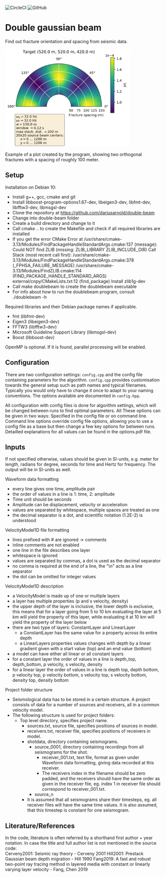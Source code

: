 ![CircleCI](https://img.shields.io/circleci/build/gh/dariusarnold/doublebeam/circleci-project-setup)
![GitHub](https://img.shields.io/github/license/dariusarnold/doublebeam)

# Double gaussian beam

Find out fracture orientation and spacing from seismic data.

<img src="images/example-result.png" width="400" /> 

Example of a plot created by the program, showing two orthogonal fractures with a spacing of 
roughly 100 meter.


## Setup

Installation on Debian 10:

- Install g++, gcc, cmake and git
- Install libboost-program-options1.67-dev, libeigen3-dev, libfmt-dev, libfftw3-dev, libmsgsl-dev
- Clone the repository at https://github.com/dariusarnold/double-beam
- Change into double-beam folder
- Create a build directory and change to it
- Call cmake .. to create the Makefile and check if all required libraries are installed
- If you get the error 
  CMake Error at /usr/share/cmake-3.13/Modules/FindPackageHandleStandardArgs.cmake:137 (message):
  Could NOT find ZLIB (missing: ZLIB_LIBRARY ZLIB_INCLUDE_DIR)
  Call Stack (most recent call first):
  /usr/share/cmake-3.13/Modules/FindPackageHandleStandardArgs.cmake:378 (_FPHSA_FAILURE_MESSAGE)
  /usr/share/cmake-3.13/Modules/FindZLIB.cmake:114 (FIND_PACKAGE_HANDLE_STANDARD_ARGS)
  external/cnpy/CMakeLists.txt:12 (find_package)
  Install zlib1g-dev
- Call make doublebeam to create the doublebeam executable
- For info about how to run the doublebeam program, consult ./doublebeam -h

Required libraries and their Debian package names if applicable.

- fmt (libfmt-dev)
- Eigen3 (libeigen3-dev)
- FFTW3 (libfftw3-dev)
- Microsoft Guideline Support Library (libmsgsl-dev)
- Boost (libboost-dev)

OpenMP is optional. If it is found, parallel processing will be enabled. 

## Configuration

There are two configuration settings: ``config.cpp`` and the config file containing parameters for 
the algorithm. ``config.cpp`` provides customisation towards the general setup such as path names 
and typical filenames. Typically you would only have to change it once to adapt to your naming
conventions. The options available are documented in ``config.hpp``.

All configuration with config files is done for algorithm settings, which will be changed between
runs to find optimal parameters. All These options can be given in two ways: Specified in the 
config file or on command line. Command line options override config file options, allowing you to 
use a config file as a base but then change a few key options for between runs. 
Detailled explanations for all values can be found in the options.pdf file.

## Inputs

If not specified otherwise, values should be given in SI-units, e.g. meter for length, radians for
degree, seconds for time and Hertz for frequency. The output will be in SI-units as well.

Waveform data formatting
 - every line gives one time, amplitude pair
 - the order of values in a line is 1: time, 2: amplitude
 - Time unit should be seconds
 - Amplitude can be displacement, velocity or acceleration
 - values are separated by whitespace, multiple spaces are treated as one
 - the decimal separator is a dot, and scientific notation (1.2E-2) is understood
  

VelocityModel1D file formatting
 - lines prefixed with # are ignored -> comments
 - inline comments are not enabled
 - one line in the file describes one layer
 - whitespace is ignored
 - values are separated by commas, a dot is used as the decimal separator
 - no comma is required at the end of a line, the "\n" acts as a line separator
 - the dot can be omitted for integer values
 
 VelocityModel1D description
 - a VelocityModel is made up of one or multiple layers
 - a layer has multiple properties (p and s velocity, density)
 - the upper depth of the layer is inclusive, the lower depth is exclusive, this means that for a
 layer going from 5 to 10 km evaluating the layer at 5 km will yield the property of this layer,
 while evaluating it at 10 km will yield the property of the layer below
 - there are two type of layers: ConstantLayer and LinearLayer
   - a ConstantLayer has the same value for a property across its entire depth
   - a LinearLayers properties values changes with depth by a linear gradient given with a start
   value (top) and an end value (bottom)
 - a model can have either all linear or all constant layers
 - for a constant layer the order of values in a line is 
   depth_top, depth_bottom, p velocity, s velocity, density
 - for a linear layer the order of values in a line is 
   depth top, depth bottom, p velocity top, p velocity bottom, s velocity top, s velocity bottom, density top, density bottom

Project folder structure
 - Seismological data has to be stored in a certain structure. A project consists of data for a number of sources and receivers,
all in a common velocity model. 
 - The following structure is used for project folders:
   - Top level directory, specifies project name.
     - sources.txt, source file, specifies positions of sources in model.
     - receivers.txt, receiver file, specifies positions of receivers in model.
     - shotdata, directory containing seismograms.
       - source_0001, directory containing recordings from all seismograms for the shot.
         - receiver_001.txt, text file, format as given under Waveform data formatting, giving data recorded at this receiver.
         - The receivers index in the filename should be zero padded, and the receivers should have the same order as given in
         the receiver file, eg. index 1 in receiver file should correspond to receiver_001.txt. 
       - source_n
     - It is assumed that all seismograms share their timesteps, eg. all receiver files will have the same time values.
       It is also assumed, that this timestep is constant for one seismogram. 
     
   
## Literature/References

In the code, literature is often referred by a shorthand first author + year notation.
In case the title and full author list is not mentioned in the source code:  
Cerveny2001: Seismic ray theory - Cerveny 2001
Hill2001: Prestack Gaussian beam depth migration - Hill 1990
Fang2019: A fast and robust two-point ray tracing method in layered media with constant or linearly varying layer velocity - Fang, Chen 2019